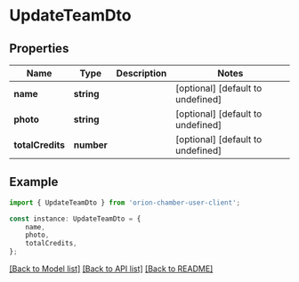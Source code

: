 # UpdateTeamDto


## Properties

Name | Type | Description | Notes
------------ | ------------- | ------------- | -------------
**name** | **string** |  | [optional] [default to undefined]
**photo** | **string** |  | [optional] [default to undefined]
**totalCredits** | **number** |  | [optional] [default to undefined]

## Example

```typescript
import { UpdateTeamDto } from 'orion-chamber-user-client';

const instance: UpdateTeamDto = {
    name,
    photo,
    totalCredits,
};
```

[[Back to Model list]](../README.md#documentation-for-models) [[Back to API list]](../README.md#documentation-for-api-endpoints) [[Back to README]](../README.md)
